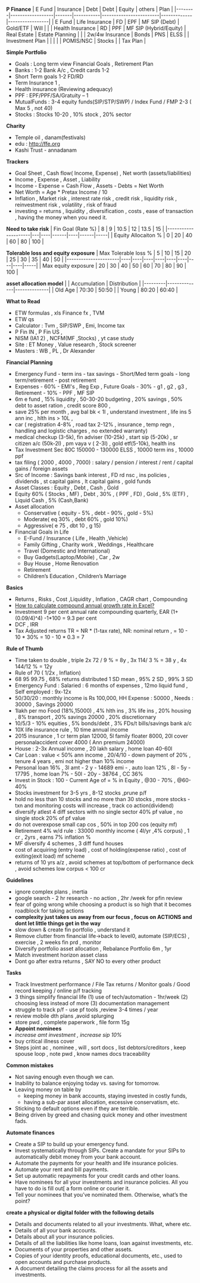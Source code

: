 
**P Finance**
| E Fund | Insurance        | Debt  | Debt      | Equity                 | others      | Plan            |
|--------|------------------|-------|-----------|------------------------|-------------|-----------------|
| E Fund | Life Insurance   | FD    | EPF       | MF SIP (Debt)          | Gold/ETF    | Will            |
|        | Health Insurance | RD    | PPF       | MF SIP (Hybrid/Equity) | Real Estate | Estate Planning |
|        | 2w/4w Insurance  | Bonds | PNS       | ELSS                   |             | Investment Plan |
|        |                  |       | POMIS/NSC | Stocks                 |             | Tax Plan        |


**Simple Portfolio**
* Goals : Long term view Financial Goals , Retirement Plan
* Banks : 1-2 Bank A/c , Credit cards 1-2
* Short Term goals 1-2 FD/RD
* Term Insurance 1 , 
* Health insurance (Reviewing adequacy)
* PPF : EPF/PPF/SA/Gratuity – 1
* MutualFunds : 3-4 equity funds(SIP/STP/SWP) / Index Fund / FMP 2-3 ( Max 5 , not 40)
* Stocks : Stocks 10-20 , 10% stock , 20% sector

**Charity**
* Temple oil , danam(festivals)
* edu : http://ffe.org
* Kashi Trust - annadanam 

**Trackers**
* Goal Sheet , Cash flow( Income, Expense) , Net worth (assets/liabilities)
* Income , Expense , Asset , Liability  
* Income - Expense = Cash Flow  , Assets - Debts = Net Worth
* Net Worth  = Age * Pretax Income / 10 
* Inflation , Market risk , interest rate risk , credit risk , liquidity risk , reinvestment risk , volatility , risk of fraud 
* investing = returns , liquidity ,  diversification , costs ,  ease of transaction ,  having the money when you need it.

**Need to take risk**
| Fin Goal (Rate %)   | 8 | 9  | 10.5 | 12 | 13.5 | 15  |
|---------------------|---|----|------|----|------|-----|
| Equity Allocaiton % | 0 | 20 | 40   | 60 | 80   | 100 |

**Tolerable loss and equity exposure**
| Max Tolerable loss % | 5  | 10 | 15 | 20 | 25 | 30 | 35 | 40 | 50  |
|----------------------|----|----|----|----|----|----|----|----|-----|
| Max equity exposure  | 20 | 30 | 40 | 50 | 60 | 70 | 80 | 90 | 100 |

**asset allocation model**
|         | Accumulation | Distribution |
|---------|--------------|--------------|
| Old Age | 70:30        | 50:50        |
| Young   | 80:20        | 60:40        |


**What to Read**
* ETW formulas , xls Finance fx , TVM
* ETW qs
* Calculator : Tvm , SIP/SWP , Emi, Income tax
* P Fin IN , P Fin US ,
* NISM (IA1 2) , NCFM(MF ,Stocks) , yt case study
* Site : ET Money , Value research , Stock screener
* Masters : WB , PL , Dr Alexander

**Financial Planning**
* Emergency Fund - term ins - tax savings - Short/Med term goals - long term/retirement - post retirement 
* Expenses - 60% - EMI's , Reg Exp , Future Goals - 30% - g1 , g2 , g3 ,  Retirement - 10% - PPF , MF SIP 
* 6m e fund , 15% liquidity , 50-30-20 budgeting , 20% savings , 50% debt to asset ration , credit score 800 , 
* save 25% per month , avg bal bk < 1l , understand investment , life ins 5 ann inc , hlth ins > 10L , 
* car ( registration 4-8% , road tax 2-12% , insurance , temp regn , handling and logistic charges , no extended warranty) 
* medical checkup (3-5k), fin adviser (10-25k) , start sip (5-20k) , sr citizen a/c (50k-2l) , pm vaya v ( 2-3l) , gold etf(5-10k), health ins 
* Tax Investment Sec 80C 150000 - 130000 ELSS , 10000 term ins , 10000 ppf 
* tax filing ( 2000 , 4000 , 7000) : salary / pension / interest / rent / capital gains / foreign assets
* Src of Income : Savings bank interest , FD rd  nsc , ins policies , dividends , st capital gains , lt capital gains , gold funds 
* Asset Classes : Equity , Debt , Cash , Gold 
* Equity  60% ( Stocks , MF) , Debt , 30% , ( PPF , FD) ,  Gold , 5% (ETF) , Liquid Cash , 5% (Cash,Bank)
* Asset allocation
  * Conservative ( equity - 5% , debt - 90% , gold - 5%) 
  * Moderate( eq 30% , debt 60% , gold 10%) 
  * Aggressive( e 75 , dbt 10 , g 15)
* Financial Goals in Life 
  * E-Fund / Insurance ( Life , Health ,Vehicle) 
  * Family Gifting , Charity work , Weddings , Healthcare
  * Travel (Domestic and International)
  * Buy Gadgets(Laptop/Mobile) , Car , 2w 
  * Buy House , Home Renovation
  * Retirement
  * Children’s Education , Children’s Marriage 

**Basics**
* Returns , Risks , Cost ,Liquidity , Inflation , CAGR chart , Compounding 
* [How to calculate compound annual growth rate in Excel?](https://www.blogger.com/blog/post/edit/1882019388501619639/3850429997432530501)
* Investment 9 per cent annual rate compounding quarterly, EAR  (1+(0.09/4)^4) -1*100  = 9.3 per cent
* DCF , IRR
* Tax Adjusted returns TR = NR * (1-tax rate), NR: nominal return , = 10 - 10 * 30% = 10 - 10 * 0.3 = 7

**Rule of Thumb**
* Time taken to double , triple 2x 72 / 9 % = 8y , 3x 114/ 3 % = 38 y , 4x  144/12 % = 12y  
* Rule of 70 ( 1/2x , Inflation)
* 68 95 99.75 , 68%  returns distributed 1 SD mean , 95% 2 SD , 99% 3 SD
* Emergency Fund : Salaried : 6 months of expenses , 12mo liquid fund , Self employed : 9x-12x
* 50/30/20 : monthly income is Rs 100,000, HH Expense : 50000 , Needs : 30000 , Savings 20000
* 1lakh per mo  Food (18%,15000) , 4% hlth ins , 3% life ins , 20% housing , 8% transport , 20% savings 20000 , 20% discretiornary 
* 10/5/3 - 10% equities , 5% bonds/debt , 3% FDs/t bills/savings bank a/c
* 10X life insurance rule , 10 time annual income
* 2015 insurance , 1 cr term plan 12000, 5l family floater 8000, 20l cover personalaccident  cover 4000 ( Ann premium 24000)
* House : 2-3x Annual income , 20 lakh salary , home loan 40-60l 
* Car Loan : value < 50% ann income , 20/4/10 - down payment of 20% , tenure 4 years , emi not higher than 10% income 
* Personal loan 16% , 3l amt - 2 y - 14689 emi - , auto loan 12% , 8l - 5y - 17795 , home loan 7% - 50l - 20y - 38764 , CC 36% 
* Invest in Stock : 100 -  Current Age of = % in Equity , @30 - 70% , @60- 40%
* Stocks investment for 3-5 yrs , 8-12 stocks ,prune p/f
* hold no less than 10 stocks and no more than 30 stocks , more stocks - txn and monitoring costs will increase , track co action(dividend)
* diversify atlest 4 diff sectors with no single sector 40% pf value , no single stock 20% of pf value 
* do not overexpose small cap cos , 50% in top 200 cos (equity mf)
* Retirement 4% w/d rule : 33000 monthly income ( 4l/yr ,4% corpus) , 1 cr , 2yrs , earns 7% inflation % 
* MF diversify 4 schemes , 3 diff fund houses
* cost of acquiring (entry load) , cost of holding(expense ratio) , cost of exiting(exit load) mf scheme
* returns of 10 yrs a/z , avoid schemes at top/bottom of performance deck , avoid schemes low corpus < 100 cr 


**Guidelines**
* ignore complex plans , inertia 
* google search - 2 hr research - no action , 2hr /week for pfin review 
* fear of going wrong while choosing a product is so high that it becomes roadblock for taking actions
* **complexity just takes us away from our focus , focus on ACTIONS and dont let little things get in the way** 
* slow down & create fin portfolio , understand it 
* Remove clutter from  financial life->back to level0, automate (SIP/ECS) , exercise , 2 weeks fin prd , monitor
* Diversify  portfolio asset allocation , Rebalance Portfolio 6m , 1yr
* Match investment horizon asset class
* Dont go after extra returns , SAY NO to every other product 

**Tasks**
* Track Investment performance / File Tax returns / Monitor goals / Good record keeping / online p/f tracking
* 3 things simplify financial life (1) use of tech/automation - 1hr/week (2) choosing less instead of more (3) documentation management 
* struggle to track p/f - use pf tools ,review 3-4 times / year 
* review mobile dth plans ,avoid splurging 
* store pwd , complete paperwork , file form 15g  
* **Appoint nominees**
* _increase amt investment , increase sip 10%_
* buy critical illness cover
* Steps joint ac , nominee , will , sort docs , list debtors/creditors , keep spouse loop , note pwd , know names docs traceability 

**Common mistakes**
* Not saving enough even though we can.  
* Inability to balance enjoying today vs. saving for tomorrow.  
* Leaving money on table by 
  * keeping money in bank accounts, staying invested in costly funds,
  * having a sub-par asset allocation, excessive conservatism, etc.   
* Sticking to default options even if they are terrible.  
* Being driven by greed and chasing quick money and other investment fads.  

**Automate finances**
* Create a SIP to build up your emergency fund.  
* Invest systematically through SIPs. Create a mandate for your SIPs to automatically debit money from your bank account.  
* Automate the payments for your health and life insurance policies.  
* Automate your rent and bill payments.  
* Set up automatic repayments for your credit cards and other loans.   
* Have nominees for all your investments and insurance policies. All you have to do is fill out[ a form online or courier it.  
* Tell your nominees that you’ve nominated them. Otherwise, what’s the point?

**create a physical or digital folder with the following details**
* Details and documents related to all your investments. What, where etc.  
* Details of all your bank accounts.  
* Details about all your insurance policies.  
* Details of all the liabilities like home loans, loan against investments, etc.  
* Documents of your properties and other assets.  
* Copies of your identity proofs, educational documents, etc., used to open accounts and purchase products.  
* A document detailing the claims process for all the assets and investments.




